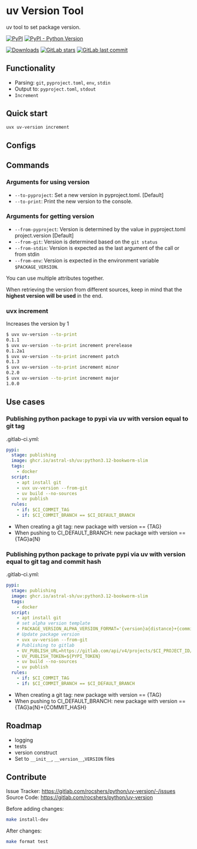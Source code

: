 # uv Version Tool

uv tool to set package version.

[![PyPI](https://img.shields.io/pypi/v/uv-version)](https://pypi.org/project/uv-version/)
[![PyPI - Python Version](https://img.shields.io/pypi/pyversions/uv-version)](https://pypi.org/project/uv-version/)

[![Downloads](https://static.pepy.tech/badge/uv-version)](https://pepy.tech/project/uv-version)
[![GitLab stars](https://img.shields.io/gitlab/stars/rocshers/python/uv-version)](https://gitlab.com/rocshers/python/uv-version)
[![GitLab last commit](https://img.shields.io/gitlab/last-commit/rocshers/python/uv-version)](https://gitlab.com/rocshers/python/uv-version)

## Functionality

- Parsing: `git`, `pyproject.toml`, `env`, `stdin`
- Output to: `pyproject.toml`, `stdout`
- `Increment`

## Quick start

```bash
uvx uv-version increment
```

## Configs

## Commands

### Arguments for using version

- `--to-pyproject`: Set a new version in pyproject.toml. \[Default\]
- `--to-print`: Print the new version to the console.

### Arguments for getting version

- `--from-pyproject`: Version is determined by the value in pyproject.toml project.version \[Default\]
- `--from-git`: Version is determined based on the `git status`
- `--from-stdin`: Version is expected as the last argument of the call or from stdin
- `--from-env`: Version is expected in the environment variable `$PACKAGE_VERSION`.

You can use multiple attributes together.

When retrieving the version from different sources, keep in mind that the **highest version will be used** in the end.

### uvx increment

Increases the version by 1

```bash
$ uvx uv-version --to-print
0.1.1
$ uvx uv-version --to-print increment prerelease
0.1.2a1
$ uvx uv-version --to-print increment patch
0.1.3
$ uvx uv-version --to-print increment minor
0.2.0
$ uvx uv-version --to-print increment major
1.0.0
```

## Use cases

### Publishing python package to pypi via uv with version equal to git tag

.gitlab-ci.yml:

```yaml
pypi:
  stage: publishing
  image: ghcr.io/astral-sh/uv:python3.12-bookworm-slim
  tags:
    - docker
  script:
    - apt install git
    - uvx uv-version --from-git
    - uv build --no-sources
    - uv publish
  rules:
    - if: $CI_COMMIT_TAG
    - if: $CI_COMMIT_BRANCH == $CI_DEFAULT_BRANCH
```

- When creating a git tag: new package with version == {TAG}
- When pushing to CI_DEFAULT_BRANCH: new package with version == {TAG}a{N}

### Publishing python package to private pypi via uv with version equal to git tag and commit hash

.gitlab-ci.yml:

```yaml
pypi:
  stage: publishing
  image: ghcr.io/astral-sh/uv:python3.12-bookworm-slim
  tags:
    - docker
  script:
    - apt install git
    # set alpha version template
    - PACKAGE_VERSION_ALPHA_VERSION_FORMAT='{version}a{distance}+{commit_hash}'
    # Update package version
    - uvx uv-version --from-git
    # Publishing to gitlab
    - UV_PUBLISH_URL=https://gitlab.com/api/v4/projects/$CI_PROJECT_ID/packages/pypi
    - UV_PUBLISH_TOKEN=${PYPI_TOKEN}
    - uv build --no-sources
    - uv publish
  rules:
    - if: $CI_COMMIT_TAG
    - if: $CI_COMMIT_BRANCH == $CI_DEFAULT_BRANCH
```

- When creating a git tag: new package with version == {TAG}
- When pushing to CI_DEFAULT_BRANCH: new package with version == {TAG}a{N}+{COMMIT_HASH}

## Roadmap

- logging
- tests
- version construct
- Set to `__init__`, `__version__`,`VERSION` files

## Contribute

Issue Tracker: <https://gitlab.com/rocshers/python/uv-version/-/issues>  
Source Code: <https://gitlab.com/rocshers/python/uv-version>

Before adding changes:

```bash
make install-dev
```

After changes:

```bash
make format test
```
